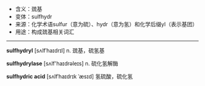 - <span class="definition">含义：巯基</span>
- <span class="definition">变体：sulfhydr</span>
- <span class="definition">来源：化学术语sulfur（意为硫）、hydr（意为氢）和化学后缀yl（表示基团）</span>
- <span class="definition">用途：构成巯基相关词汇</span>

---

<span class="vocabulary">**sulfhydryl**</span> [sʌlfˈhaɪdrɪl] n. 巯基，硫氢基

<span class="vocabulary">**sulfhydrylase**</span> [sʌlf'haɪdrəleɪs] n. 硫化氢解酶

<span class="vocabulary">**sulfhydric acid**</span> [sʌlfˈhaɪdrɪk ˈæsɪd] 氢硫酸，硫化氢
